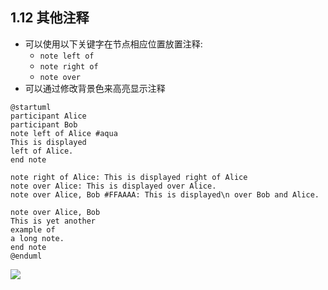 ## 1.12 其他注释
- 可以使用以下关键字在节点相应位置放置注释:
  - `note left of`
  - `note right of`
  - `note over`
- 可以通过修改背景色来高亮显示注释

```
@startuml
participant Alice
participant Bob
note left of Alice #aqua 
This is displayed
left of Alice.
end note

note right of Alice: This is displayed right of Alice
note over Alice: This is displayed over Alice.
note over Alice, Bob #FFAAAA: This is displayed\n over Bob and Alice.

note over Alice, Bob
This is yet another
example of 
a long note.
end note
@enduml
```

![](http://www.plantuml.com/plantuml/png/TOz1he8m48RtSuf9sBvmWBS25vp0fPkH3j1aQ6ifHcvlcqOHH4BIflDzV-Qlfa0-pAE0YwTkjICJi1RTykRbPAzWR60KxWBQBYDOq6qcXFEW9uo_qfCJMbZ11Yk1ZSAaGmxnkX_MyJz--JiYM_RE_hUnJiiz_fVMnw9fwlWTk1UJuKIHKQ-KmvXtruK3KYG6zi0F6frmsXS8nPe-jVtiNSNRFCeJ)
